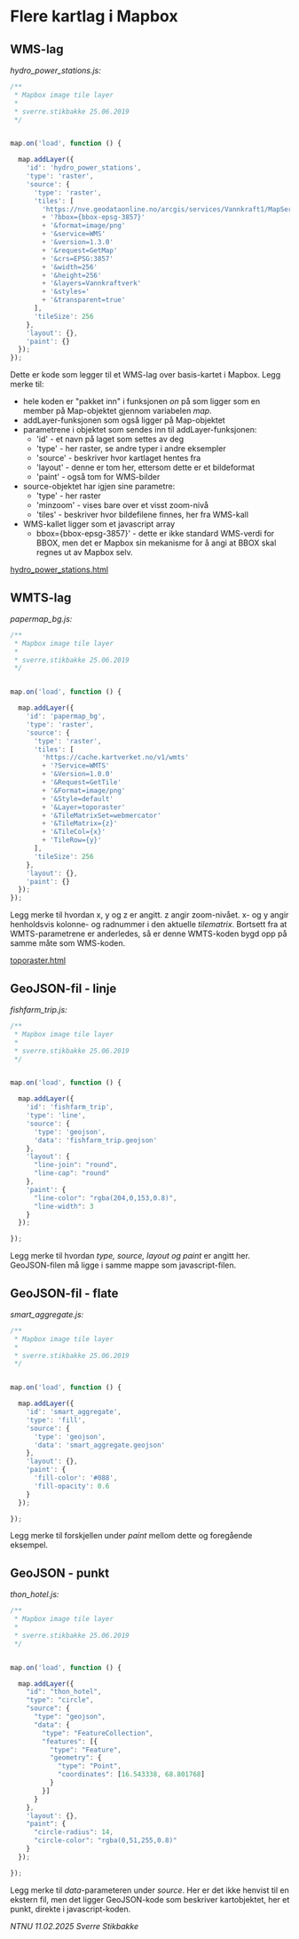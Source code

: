 # Flere kartlag i Mapbox

## WMS-lag

*hydro_power_stations.js:*

```javascript
/**
 * Mapbox image tile layer
 * 
 * sverre.stikbakke 25.06.2019
 */


map.on('load', function () {

  map.addLayer({
    'id': 'hydro_power_stations',
    'type': 'raster',
    'source': {
      'type': 'raster',
      'tiles': [
        'https://nve.geodataonline.no/arcgis/services/Vannkraft1/MapServer/WmsServer'
        + '?bbox={bbox-epsg-3857}'
        + '&format=image/png'
        + '&service=WMS'
        + '&version=1.3.0'
        + '&request=GetMap'
        + '&crs=EPSG:3857'
        + '&width=256'
        + '&height=256'
        + '&layers=Vannkraftverk'
        + '&styles='
        + '&transparent=true'
      ],
      'tileSize': 256
    },
    'layout': {},
    'paint': {}
  });
});
```

Dette er kode som legger til et WMS-lag over basis-kartet i Mapbox. Legg merke til:
- hele koden er "pakket inn" i funksjonen *on* på som ligger som en member på Map-objektet gjennom variabelen *map*.
- addLayer-funksjonen som også ligger på Map-objektet
- parametrene i objektet som sendes inn til addLayer-funksjonen:
    - 'id' - et navn på laget som settes av deg
    - 'type' - her raster, se andre typer i andre eksempler
    - 'source' - beskriver hvor kartlaget hentes fra
    - 'layout' - denne er tom her, ettersom dette er et bildeformat
    - 'paint' - også tom for WMS-bilder
- source-objektet har igjen sine parametre:
    - 'type' - her raster
    - 'minzoom' - vises bare over et visst zoom-nivå
    - 'tiles' - beskriver hvor bildefilene finnes, her fra WMS-kall
- WMS-kallet ligger som et javascript array
    - bbox={bbox-epsg-3857}' - dette er ikke standard WMS-verdi for BBOX, men det er Mapbox sin mekanisme for å angi at BBOX skal regnes ut av Mapbox selv.
	
[hydro_power_stations.html](hydro_power_stations.html)


## WMTS-lag

*papermap_bg.js:*

```javascript
/**
 * Mapbox image tile layer
 * 
 * sverre.stikbakke 25.06.2019
 */


map.on('load', function () {

  map.addLayer({
    'id': 'papermap_bg',
    'type': 'raster',
    'source': {
      'type': 'raster',
      'tiles': [
        'https://cache.kartverket.no/v1/wmts'
        + '?Service=WMTS'
        + '&Version=1.0.0'
        + '&Request=GetTile'
        + '&Format=image/png'
        + '&Style=default'
        + '&Layer=toporaster'
        + '&TileMatrixSet=webmercator'
        + '&TileMatrix={z}'
        + '&TileCol={x}'
        + 'TileRow={y}'
      ],
      'tileSize': 256
    },
    'layout': {},
    'paint': {}
  });
});
```

Legg merke til hvordan x, y og z er angitt. z angir zoom-nivået. x- og y angir henholdsvis kolonne- og radnummer i den aktuelle *tilematrix*. Bortsett fra at WMTS-parametrene er anderledes, så er denne WMTS-koden bygd opp på samme måte som WMS-koden.

[toporaster.html](toporaster.html)

## GeoJSON-fil - linje

*fishfarm_trip.js:*

```javascript
/**
 * Mapbox image tile layer
 * 
 * sverre.stikbakke 25.06.2019
 */


map.on('load', function () {

  map.addLayer({
    'id': 'fishfarm_trip',
    'type': 'line',
    'source': {
      'type': 'geojson',
      'data': 'fishfarm_trip.geojson'
    },
    'layout': {
      "line-join": "round",
      "line-cap": "round"
    },
    'paint': {
      "line-color": "rgba(204,0,153,0.8)",
      "line-width": 3
    }
  });

});
```
Legg merke til hvordan *type, source, layout og paint* er angitt her.
GeoJSON-filen må ligge i samme mappe som javascript-filen. 

## GeoJSON-fil - flate

*smart_aggregate.js:*

```javascript
/**
 * Mapbox image tile layer
 * 
 * sverre.stikbakke 25.06.2019
 */


map.on('load', function () {

  map.addLayer({
    'id': 'smart_aggregate',
    'type': 'fill',
    'source': {
      'type': 'geojson',
      'data': 'smart_aggregate.geojson'
    },
    'layout': {},
    'paint': {
      'fill-color': '#088',
      'fill-opacity': 0.6
    }
  });

});
```
Legg merke til forskjellen under *paint* mellom dette og foregående eksempel.

## GeoJSON - punkt

*thon_hotel.js:*

```javascript
/**
 * Mapbox image tile layer
 * 
 * sverre.stikbakke 25.06.2019
 */


map.on('load', function () {

  map.addLayer({
    "id": "thon_hotel",
    "type": "circle",
    "source": {
      "type": "geojson",
      "data": {
        "type": "FeatureCollection",
        "features": [{
          "type": "Feature",
          "geometry": {
            "type": "Point",
            "coordinates": [16.543338, 68.801768]
          }
        }]
      }
    },
    'layout': {},
    "paint": {
      "circle-radius": 14,
      "circle-color": "rgba(0,51,255,0.8)"
    }
  });

});
```

Legg merke til *data*-parameteren under *source*. Her er det ikke henvist til en ekstern fil, men det ligger GeoJSON-kode som beskriver kartobjektet, her et punkt, direkte i javascript-koden.


*NTNU 11.02.2025 Sverre Stikbakke*